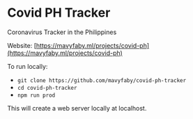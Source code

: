 # Covid PH Tracker

Coronavirus Tracker in the Philippines

Website: [https://mavyfaby.ml/projects/covid-ph](https://mavyfaby.ml/projects/covid-ph)

To run locally:
- `git clone https://github.com/mavyfaby/covid-ph-tracker`
- `cd covid-ph-tracker`
- `npm run prod`

This will create a web server locally at localhost.
